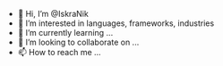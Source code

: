 - 👋 Hi, I’m @IskraNik
- 👀 I’m interested in languages, frameworks, industries
- 🌱 I’m currently learning ...
- 💞️ I’m looking to collaborate on ...
- 📫 How to reach me ...

<!---
IskraNik/IskraNik is a ✨ special ✨ repository because its `README.md` (this file) appears on your GitHub profile.
You can click the Preview link to take a look at your changes.
--->
